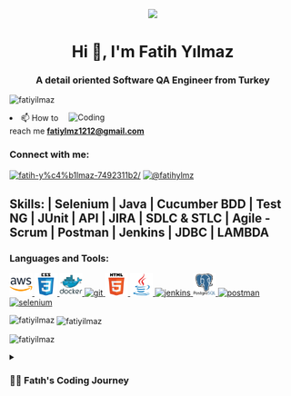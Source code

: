 <p align="center">
  <img width="75%" height="auto" src="https://media.giphy.com/media/xUPGGDNsLvqsBOhuU0/giphy.gif" />
  </p>

<h1 align="center">Hi 👋, I'm Fatih Yılmaz</h1>
<h3 align="center">A detail oriented Software QA Engineer from Turkey</h3>

<p align="left"> <img src="https://komarev.com/ghpvc/?username=fatiyilmaz&label=Profile%20views&color=0e75b6&style=flat" alt="fatiyilmaz" /> </p>
<img align="right" alt="Coding" width="400" src=https://media.giphy.com/media/UbzWbYJselWGDvqqNT/giphy.gif
<img https://media1.giphy.com/media/1lvotGQwhzi6O0gQtV/giphy.gif?cid=ecf05e47b2zxram2mfq15enf6blj179kh51azjtp43ehy18l&rid=giphy.gif&ct=g 

- 📫 How to reach me **fatiylmz1212@gmail.com**
             
<h3 align="left">Connect with me:</h3>
<p align="left">
<a href="https://linkedin.com/in/fatih-y%c4%b1lmaz-7492311b2/" target="blank"><img align="center" src="https://raw.githubusercontent.com/rahuldkjain/github-profile-readme-generator/master/src/images/icons/Social/linked-in-alt.svg" alt="fatih-y%c4%b1lmaz-7492311b2/" height="30" width="40" /></a>
<a href="https://medium.com/@fatihylmz" target="blank"><img align="center" src="https://raw.githubusercontent.com/rahuldkjain/github-profile-readme-generator/master/src/images/icons/Social/medium.svg" alt="@fatihylmz" height="30" width="40" /></a>  
</p>

<h2 align="left">Skills: | Selenium | Java | Cucumber BDD | Test NG | JUnit | API | JIRA | SDLC & STLC | Agile - Scrum | Postman | Jenkins | JDBC | LAMBDA</h2> 

<h3 align="left">Languages and Tools:</h3>
<p align="left"> <a href="https://aws.amazon.com" target="_blank" rel="noreferrer"> <img src="https://raw.githubusercontent.com/devicons/devicon/master/icons/amazonwebservices/amazonwebservices-original-wordmark.svg" alt="aws" width="40" height="40"/> </a> <a href="https://www.w3schools.com/css/" target="_blank" rel="noreferrer"> <img src="https://raw.githubusercontent.com/devicons/devicon/master/icons/css3/css3-original-wordmark.svg" alt="css3" width="40" height="40"/> </a> <a href="https://www.docker.com/" target="_blank" rel="noreferrer"> <img src="https://raw.githubusercontent.com/devicons/devicon/master/icons/docker/docker-original-wordmark.svg" alt="docker" width="40" height="40"/> </a> <a href="https://git-scm.com/" target="_blank" rel="noreferrer"> <img src="https://www.vectorlogo.zone/logos/git-scm/git-scm-icon.svg" alt="git" width="40" height="40"/> </a> <a href="https://www.w3.org/html/" target="_blank" rel="noreferrer"> <img src="https://raw.githubusercontent.com/devicons/devicon/master/icons/html5/html5-original-wordmark.svg" alt="html5" width="40" height="40"/> </a> <a href="https://www.java.com" target="_blank" rel="noreferrer"> <img src="https://raw.githubusercontent.com/devicons/devicon/master/icons/java/java-original.svg" alt="java" width="40" height="40"/> </a> <a href="https://www.jenkins.io" target="_blank" rel="noreferrer"> <img src="https://www.vectorlogo.zone/logos/jenkins/jenkins-icon.svg" alt="jenkins" width="40" height="40"/> </a> <a href="https://www.postgresql.org" target="_blank" rel="noreferrer"> <img src="https://raw.githubusercontent.com/devicons/devicon/master/icons/postgresql/postgresql-original-wordmark.svg" alt="postgresql" width="40" height="40"/> </a> <a href="https://postman.com" target="_blank" rel="noreferrer"> <img src="https://www.vectorlogo.zone/logos/getpostman/getpostman-icon.svg" alt="postman" width="40" height="40"/> </a> <a href="https://www.selenium.dev" target="_blank" rel="noreferrer"> <img src="https://raw.githubusercontent.com/detain/svg-logos/780f25886640cef088af994181646db2f6b1a3f8/svg/selenium-logo.svg" alt="selenium" width="40" height="40"/> </a> </p>

<p><img align="left" src="https://github-readme-stats.vercel.app/api/top-langs?username=fatiyilmaz&show_icons=true&locale=en&layout=compact" alt="fatiyilmaz" /></p>

<p>&nbsp;<img align="center" src="https://github-readme-stats.vercel.app/api?username=fatiyilmaz&show_icons=true&locale=en" alt="fatiyilmaz" /></p>

<p><img align="center" src="https://github-readme-streak-stats.herokuapp.com/?user=fatiyilmaz&" alt="fatiyilmaz" /></p>

<details>
 <summary><h3>👨‍💻 Fatıh's Coding Journey</h3></summary>
  I do Front-End and Back-End automation tests. My primary focus is to ensure the quality of software products and applications, I take care to be detail-oriented, and my skills include creating test plans.

In addition to Java as a programming language, I used tools such as Selenium WebDriver, JUnit, TestNG and Cucumber as automation testing tools. I used tools such as API, SQL and JDBC for the backend. I used agile and waterfall testing methodologies in software development processes.

I am someone who values ​​communication. Therefore, harmony and order in teamwork is extremely important to me. My colleagues say that my communication side is very strong. In this way, the tasks that need to be handled as a team I can find a solution very quickly I like to learn new things and I am a cohesive employee who likes to complete my assigned tasks on time.

  ## Watch my contribution graph eaten by the snake🐍
![snake gif](https://github.com/narayanbavisetti/narayanbavisetti/blob/output/github-contribution-grid-snake.gif)
